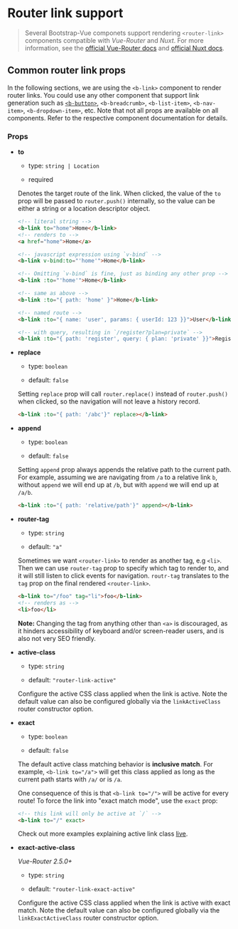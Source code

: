 # Router link support
> Several Bootstrap-Vue componets support rendering `<router-link>` components compatible with
_Vue-Router_ and _Nuxt_. For more information, see the [official Vue-Router docs](https://router.vuejs.org/)
and [official Nuxt docs](https://nuxtjs.org/).

## Common router link props

In the following sections, we are using the `<b-link>` component to render router links.
You could use any other component that support link generation such as [`<b-button>`](/docs/components/button),
`<b-breadcrumb>`, `<b-list-item>`, `<b-nav-item>`, `<b-dropdown-item>`, etc.  Note that
not all props are available on all components. Refer to the respective component
documentation for details.

### Props

- **to**

  - type: `string | Location`

  - required

  Denotes the target route of the link. When clicked, the value of the `to` prop will be passed to
  `router.push()` internally, so the value can be either a string or a location descriptor object.

  ``` html
  <!-- literal string -->
  <b-link to="home">Home</b-link>
  <!-- renders to -->
  <a href="home">Home</a>

  <!-- javascript expression using `v-bind` -->
  <b-link v-bind:to="'home'">Home</b-link>

  <!-- Omitting `v-bind` is fine, just as binding any other prop -->
  <b-link :to="'home'">Home</b-link>

  <!-- same as above -->
  <b-link :to="{ path: 'home' }">Home</b-link>

  <!-- named route -->
  <b-link :to="{ name: 'user', params: { userId: 123 }}">User</b-link>

  <!-- with query, resulting in `/register?plan=private` -->
  <b-link :to="{ path: 'register', query: { plan: 'private' }}">Register</b-link>
  ```


- **replace**

  - type: `boolean`

  - default: `false`

  Setting `replace` prop will call `router.replace()` instead of `router.push()` when clicked,
  so the navigation will not leave a history record.

  ``` html
  <b-link :to="{ path: '/abc'}" replace></b-link>
  ```


- **append**

  - type: `boolean`

  - default: `false`

  Setting `append` prop always appends the relative path to the current path. For example,
  assuming we are navigating from `/a` to a relative link `b`, without `append` we will end 
  up at `/b`, but with `append` we will end up at `/a/b`.

  ``` html
  <b-link :to="{ path: 'relative/path'}" append></b-link>
  ```


- **router-tag**

  - type: `string`

  - default: `"a"`

  Sometimes we want `<router-link>` to render as another tag, e.g `<li>`. Then we can use `router-tag`
  prop to specify which tag to render to, and it will still listen to click events for navigation.
  `routr-tag` translates to the `tag` prop on the final rendered `<router-link>`.

  ``` html
  <b-link to="/foo" tag="li">foo</b-link>
  <!-- renders as -->
  <li>foo</li>
  ```
  
  **Note:** Changing the tag from anything other than `<a>` is discouraged, as it hinders accessibility
  of keyboard and/or screen-reader users, and is also not very SEO friendly.


- **active-class**

  - type: `string`

  - default: `"router-link-active"`

  Configure the active CSS class applied when the link is active. Note the default value can also
  be configured globally via the `linkActiveClass` router constructor option.

- **exact**

  - type: `boolean`

  - default: `false`

  The default active class matching behavior is **inclusive match**. For example, `<b-link to="/a">`
  will get this class applied as long as the current path starts with `/a/` or is `/a`.

  One consequence of this is that `<b-link to="/">` will be active for every route! To force the
  link into "exact match mode", use the `exact` prop:

  ``` html
  <!-- this link will only be active at `/` -->
  <b-link to="/" exact>
  ```

  Check out more examples explaining active link class [live](https://jsfiddle.net/8xrk1n9f/).

- **exact-active-class**

  _Vue-Router 2.5.0+_

  - type: `string`

  - default: `"router-link-exact-active"`

  Configure the active CSS class applied when the link is active with exact match. Note the
  default value can also be configured globally via the `linkExactActiveClass` router constructor option.
